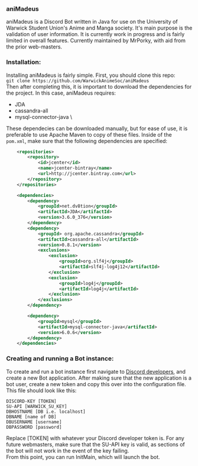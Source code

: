 ### aniMadeus
aniMadeus is a Discord Bot written in Java for use on the University of Warwick Student Union's Anime and Manga society. It's main purpose is the validation of user information. It is currently work in progress and is fairly limited in overall features. Currently maintained by MrPorky, with aid from the prior web-masters.

### Installation:
Installing aniMadeus is fairly simple. First, you should clone this repo: \
`git clone https://github.com/WarwickAnimeSoc/aniMadeus` \
Then after completing this, it is important to download the dependencies for the project. In this case, aniMadeus requires:
* JDA
* cassandra-all
* mysql-connector-java \

These dependecies can be downloaded manually, but for ease of use, it is preferable to use Apache Maven to copy of these files. Inside of the `pom.xml`, make sure that the following dependencies are specified:
```xml
	<repositories>
        <repository>
            <id>jcenter</id>
            <name>jcenter-bintray</name>
            <url>http://jcenter.bintray.com</url>
        </repository>
    </repositories>

    <dependencies>
        <dependency>
            <groupId>net.dv8tion</groupId>
            <artifactId>JDA</artifactId>
            <version>3.6.0_376</version>
        </dependency>
        <dependency>
            <groupId> org.apache.cassandra</groupId>
            <artifactId>cassandra-all</artifactId>
            <version>0.8.1</version>
            <exclusions>
                <exclusion>
                    <groupId>org.slf4j</groupId>
                    <artifactId>slf4j-log4j12</artifactId>
                </exclusion>
                <exclusion>
                    <groupId>log4j</groupId>
                    <artifactId>log4j</artifactId>
                </exclusion>
            </exclusions>
        </dependency>

        <dependency>
            <groupId>mysql</groupId>
            <artifactId>mysql-connector-java</artifactId>
            <version>6.0.6</version>
        </dependency>
    </dependencies>
 ```
### Creating and running a Bot instance:
To create and run a bot instance first navigate to [Discord developers](https://discordapp.com/developers/applications/me), and create a new Bot application. After making sure that the new application is a bot user, create a new token and copy this over into the configuration file. This file should look like this:
```
DISCORD-KEY [TOKEN]
SU-API [WARWICK_SU_KEY]
DBHOSTNAME [DB i.e. localhost]
DBNAME [name of DB]
DBUSERNAME [username]
DBPASSWORD [password]
```
Replace [TOKEN] with whatever your Discord developer token is. For any future webmasters, make sure that the SU-API key is valid, as sections of the bot will not work in the event of the key failing. \
From this point, you can run InitMain, which will launch the bot.
